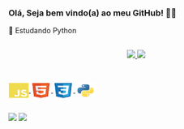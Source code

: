 ### Olá, Seja bem vindo(a) ao meu GitHub! 🙂🤙

🌱 Estudando Python

##

<div align="center">
  <a href="https://github.com/kauanburger">
  <img height="180em" src="https://github-readme-stats.vercel.app/api?username=kauanburger&show_icons=true&theme=midnight-purple"/>
  <img height="180em" src="https://github-readme-stats.vercel.app/api/top-langs/?username=kauanburger&layout=compact&langs_count=7&theme=midnight-purple"/>
</div>

  ##
  
<div style="display: inline_block"><br>
  <img align="center" alt="Js" height="30" width="40" src="https://raw.githubusercontent.com/devicons/devicon/master/icons/javascript/javascript-plain.svg">
  <img align="center" alt="HTML" height="30" width="40" src="https://raw.githubusercontent.com/devicons/devicon/master/icons/html5/html5-original.svg">
  <img align="center" alt="CSS" height="30" width="40" src="https://raw.githubusercontent.com/devicons/devicon/master/icons/css3/css3-original.svg">
  <img align="center" alt="Python" height="30" width="40" src="https://raw.githubusercontent.com/devicons/devicon/master/icons/python/python-original.svg">
</div>

  ##
  
<div>
<a href="https://discord.gg" target="_blank"><img src="https://img.shields.io/badge/Discord-7289DA?style=for-the-badge&logo=discord&logoColor=white" target="_blank"></a> 
<a href="https://www.linkedin.com" target="_blank"><img src="https://img.shields.io/badge/-LinkedIn-%230077B5?style=for-the-badge&logo=linkedin&logoColor=white" target="_blank"></a>
</div>


